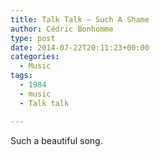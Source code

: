 ```yaml
---
title: Talk Talk – Such A Shame
author: Cédric Bonhomme
type: post
date: 2014-07-22T20:11:23+00:00
categories:
  - Music
tags:
  - 1984
  - music
  - Talk talk

---
```

Such a beautiful song.